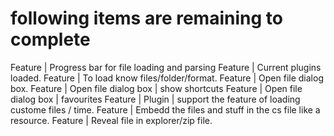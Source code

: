 # following items are remaining to complete
Feature | Progress bar for file loading and parsing
Feature | Current plugins loaded.
Feature | To load know files/folder/format.
Feature | Open file dialog box.
Feature | Open file dialog box | show shortcuts
Feature | Open file dialog box | favourites
Feature | Plugin | support the feature of loading custome files / time.
Feature | Embedd the files and stuff in the cs file like a resource.
Feature | Reveal file in explorer/zip file.
